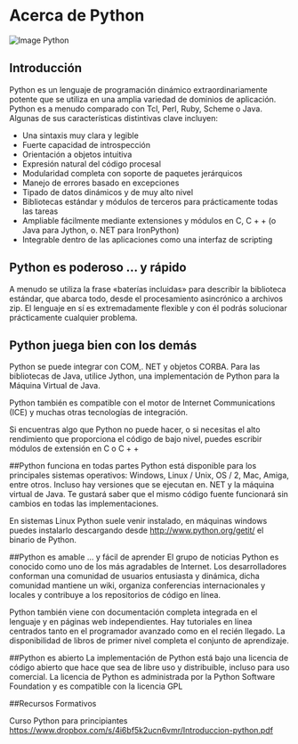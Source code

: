 
# Acerca de Python

![Image Python](media/maxresdefault.jpg)


## Introducción
Python es un lenguaje de programación dinámico extraordinariamente potente que se utiliza en una amplia variedad de dominios de aplicación. Python es a menudo comparado con Tcl, Perl, Ruby, Scheme o Java. Algunas de sus características distintivas clave incluyen:

* Una sintaxis muy clara y legible
* Fuerte capacidad de introspección
* Orientación a objetos intuitiva
* Expresión natural del código procesal
* Modularidad completa con soporte de paquetes jerárquicos
* Manejo de errores basado en excepciones
* Tipado de datos dinámicos y de muy alto nivel
* Bibliotecas estándar y módulos de terceros para prácticamente todas las tareas
* Ampliable fácilmente mediante extensiones y módulos en C, C + + (o Java para Jython, o. NET para IronPython)
* Integrable dentro de las aplicaciones como una interfaz de scripting

## Python es poderoso … y rápido
A menudo se utiliza la frase «baterías incluidas» para describir la biblioteca estándar, que abarca todo, desde el procesamiento asincrónico a archivos zip. El lenguaje en sí es extremadamente flexible y con él podrás solucionar prácticamente cualquier problema.

## Python juega bien con los demás
Python se puede integrar con COM,. NET y objetos CORBA.
Para las bibliotecas de Java, utilice Jython, una implementación de Python para la Máquina Virtual de Java.

Python también es compatible con el motor de Internet Communications (ICE) y muchas otras tecnologías de integración.

Si encuentras algo que Python no puede hacer, o si necesitas el alto rendimiento que proporciona el código de bajo nivel, puedes escribir módulos de extensión en C o C + +

##Python funciona en todas partes
Python está disponible para los principales sistemas operativos: Windows, Linux / Unix, OS / 2, Mac, Amiga, entre otros. Incluso hay versiones que se ejecutan en. NET y la máquina virtual de Java. Te gustará saber que el mismo código fuente funcionará sin cambios en todas las implementaciones.

En sistemas Linux Python suele venir instalado, en máquinas windows puedes instalarlo descargando desde http://www.python.org/getit/ el binario de Python.

##Python es amable … y fácil de aprender
El grupo de noticias Python es conocido como uno de los más agradables de Internet. Los desarrolladores conforman una comunidad de usuarios entusiasta y dinámica, dicha comunidad mantiene un wiki, organiza conferencias internacionales y locales y contribuye a los repositorios de código en línea.

Python también viene con documentación completa integrada en el lenguaje y en páginas web independientes. Hay tutoriales en línea centrados tanto en el programador avanzado como en el recién llegado. La disponibilidad de libros de primer nivel completa el conjunto de aprendizaje.

##Python es abierto
La implementación de Python está bajo una licencia de código abierto que hace que sea de libre uso y distribuible, incluso para uso comercial. La licencia de Python es administrada por la Python Software Foundation y es compatible con la licencia GPL

##Recursos Formativos

Curso Python para principiantes
https://www.dropbox.com/s/4i6bf5k2ucn6vmr/Introduccion-python.pdf